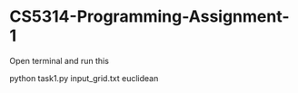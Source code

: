 # CS5314-Programming-Assignment-1
 
Open terminal and run this

python task1.py input_grid.txt euclidean 